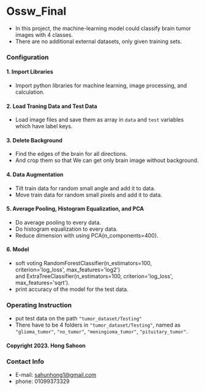 # Ossw_Final   
* In this project, the machine-learning model could classify brain tumor images with 4 classes.
* There are no additional external datasets, only given training sets.
### Configuration   
#### 1. Import Libraries
* Import python libraries for machine learning, image processing, and calculation.   
#### 2. Load Traning Data and Test Data
* Load image files and save them as array in `data` and `test` variables which have label keys.   
#### 3. Delete Background
* Find the edges of the brain for all directions.
* And crop them so that We can get only brain image without background.   
#### 4. Data Augmentation
* Tilt train data for random small angle and add it to data.
* Move train data for random small pixels and add it to data.   
#### 5. Average Pooling, Histogram Equalization, and PCA
* Do average pooling to every data.
* Do histogram equalization to every data.
* Reduce dimension with using PCA(n_components=400).   
#### 6. Model
* soft voting RandomForestClassifier(n_estimators=100, criterion='log_loss', max_features='log2')   
  and ExtraTreeClassifier(n_estimators=100, criterion='log_loss', max_features='sqrt').
* print accuracy of the model for the test data.
### Operating Instruction
* put test data on the path `"tumor_dataset/Testing"`
* There have to be 4 folders in `"tumor_dataset/Testing"`, named as `"glioma_tumor"`, `"no_tumor"`, `"meningioma_tumor"`, `"pituitary_tumor"`.
#### Copyright 2023. Hong Sahoon   
### Contact Info   
* E-mail: sahunhong1@gmail.com
* phone: 01099373329
